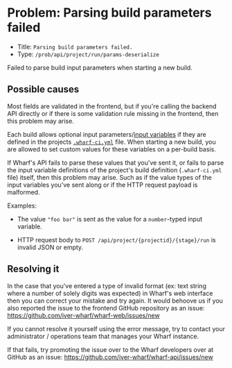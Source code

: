 # Problem: Parsing build parameters failed

<!-- panels:start -->

<!-- div:right-panel -->

- Title: `Parsing build parameters failed.`
- Type: `/prob/api/project/run/params-deserialize`

<!-- div:left-panel -->

Failed to parse build input parameters when starting a new build.

<!-- panels:end -->

## Possible causes

<!-- panels:start -->

<!-- div:left-panel -->

Most fields are validated in the frontend, but if you're calling the backend API
directly or if there is some validation rule missing in the frontend, then this
problem may arise.

Each build allows optional input parameters/[input variables](/usage-wharfyml/variables/input-variables.md)
if they are defined in the projects [`.wharf-ci.yml`](/usage-wharfyml/) file.
When starting a new build, you are allowed to set custom values for these
variables on a per-build basis.

If Wharf's API fails to parse these values that you've sent it, or fails to
parse the input variable definitions of the project's build definition
(`.wharf-ci.yml` file) itself, then this problem may arise.
Such as if the value types of the input variables you've sent along or if the
HTTP request payload is malformed.

<!-- div:right-panel -->

Examples:

- The value `"foo bar"` is sent as the value for a `number`-typed input variable.

- HTTP request body to `POST /api/project/{projectid}/{stage}/run` is invalid
  JSON or empty.

<!-- panels:end -->

## Resolving it

In the case that you've entered a type of invalid format (ex: text string where
a number of solely digits was expected) in Wharf's web interface then you can
correct your mistake and try again. It would behoove us if you also reported the
issue to the frontend GitHub repository as an issue: <https://github.com/iver-wharf/wharf-web/issues/new>

If you cannot resolve it yourself using the error message, try to contact your
administrator / operations team that manages your Wharf instance.

If that fails, try promoting the issue over to the Wharf developers over at
GitHub as an issue: <https://github.com/iver-wharf/wharf-api/issues/new>

